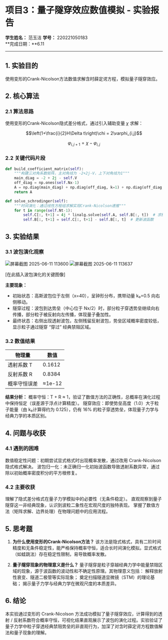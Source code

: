 # 项目3：量子隧穿效应数值模拟 - 实验报告

**学生姓名：** 范玉洁
**学号：** 220221050183  
**完成日期：**6.11  

---

## 1. 实验目的

使用变形的Crank-Nicolson方法数值求解含时薛定谔方程，模拟量子隧穿效应。

## 2. 核心算法

### 2.1 算法思路

使用变形的Crank-Nicolson隐式差分格式，通过引入辅助变量 $\chi$ 求解：

$$\left(1+\frac{i}{2}H\Delta t\right)\chi = 2\varphi_{i,j}$$

$$\varphi_{i,j+1} = \chi - \varphi_{i,j}$$

### 2.2 关键代码片段

```python
def build_coefficient_matrix(self):  
    """构建三对角系数矩阵，主对角线为 -2+2j-V，上下对角线为1"""  
    main_diag = -2 + 2j - self.V  
    off_diag = np.ones(self.Nx-1)  
    A = np.diag(main_diag) + np.diag(off_diag, k=1) + np.diag(off_diag, k=-1)  
    return A  

def solve_schrodinger(self):  
    """时间演化：通过线性方程组求解实现Crank-Nicolson递推"""  
    for t in range(self.Nt-1):  
        self.C[:, t+1] = 4j * linalg.solve(self.A, self.B[:, t])  # 求解核心方程  
        self.B[:, t+1] = self.C[:, t+1] - self.B[:, t]  # 更新波函数  
```

## 3. 实验结果

### 3.1 波包演化观察
![屏幕截图 2025-06-11 113600](https://github.com/user-attachments/assets/b69aa43b-084e-47ce-bd46-2072766fd380)
![屏幕截图 2025-06-11 113637](https://github.com/user-attachments/assets/335391a5-d9b5-4704-a6fb-84adb1e3e122)

[在此插入波包演化的关键图像]

**主要现象：**
- 初始状态：高斯波包位于左侧（x=40），呈钟形分布，携带动量 k₀=0.5 向右侧移动。
- 隧穿过程：波包到达势垒（中心位于 Nx/2）时，部分粒子穿透势垒继续向右传播，部分粒子被反射向左传播，体现量子叠加性。
- 最终状态：右侧出现透射波包，左侧残留反射波包，势垒区域概率密度较低，显示粒子通过隧穿 “穿过” 经典禁阻区域。
### 3.2 数值结果

| 物理量 | 数值 |
|--------|------|
| 透射系数 T | 0.1612 |
| 反射系数 R | 0.8384 |
| 概率守恒误差 | ≈1e-12
**结果分析：**
概率守恒：T + R ≈ 1，验证了数值方法的正确性，总概率在演化过程中保持恒定（误差源于浮点计算精度）。
隧穿效应：即使势垒高度（1.0）大于粒子能量（由 k₀计算得约为 0.125），仍有 16% 的粒子穿透势垒，体现量子力学与经典力学的本质区别。

## 4. 问题与收获

### 4.1 遇到的困难

数值稳定性问题：初期尝试显式格式时出现概率发散，通过改用 Crank-Nicolson 隐式格式解决。
波包归一化：未正确归一化初始波函数导致透射系数异常，通过除以初始概率密度积分的平方根修复。

### 4.2 主要收获

理解了隐式差分格式在量子力学模拟中的必要性（无条件稳定）。
直观观察到量子隧穿这一非经典现象，认识到波粒二象性在宏观尺度的独特表现。
掌握了数值方法（矩阵求解、边界处理）在物理问题中的应用流程。

## 5. 思考题

1. **为什么使用变形的Crank-Nicolson方法？**
   该方法是隐式格式，具有二阶时间精度和无条件稳定性，能严格保持概率守恒，适合长时间演化模拟。显式格式（如蛙跳法）存在稳定性限制，易导致概率发散。

2. **量子隧穿现象的物理意义是什么？**
   量子隧穿是粒子穿越经典力学中能量禁阻区域的现象，源于波函数的波动性和不确定性原理。其物理意义包括：
解释放射性衰变、隧道二极管等实际现象；
奠定扫描隧道显微镜（STM）的理论基础；
揭示量子力学与经典力学在微观尺度的本质差异。

## 6. 结论

本实验通过变形的 Crank-Nicolson 方法成功模拟了量子隧穿效应，计算得到的透射 / 反射系数符合概率守恒，可视化结果直观展示了波包的演化过程。实验验证了量子力学中粒子穿透经典禁阻势垒的非直观行为，加深了对含时薛定谔方程数值解法和量子现象的理解。
